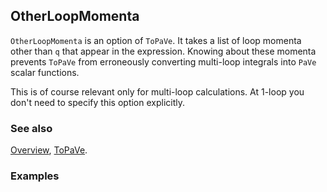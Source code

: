 ## OtherLoopMomenta

`OtherLoopMomenta` is an option of `ToPaVe`. It takes a list of loop momenta other than `q` that appear in the expression. Knowing about these momenta prevents `ToPaVe` from erroneously converting multi-loop integrals into `PaVe` scalar functions.

This is of course relevant only for multi-loop calculations. At 1-loop you don't need to specify this option explicitly.

### See also

[Overview](Extra/FeynCalc.md), [ToPaVe](ToPaVe.md).

### Examples